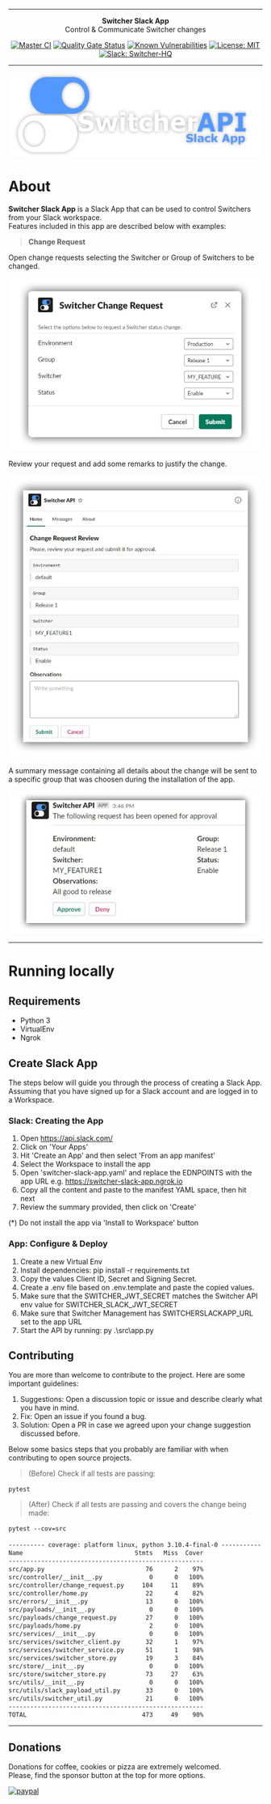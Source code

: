 ***

<div align="center">
<b>Switcher Slack App</b><br>
Control & Communicate Switcher changes
</div>

<div align="center">

[![Master CI](https://github.com/switcherapi/switcher-slack-app/actions/workflows/master.yml/badge.svg?branch=master)](https://github.com/switcherapi/switcher-slack-app/actions/workflows/master.yml)
[![Quality Gate Status](https://sonarcloud.io/api/project_badges/measure?project=switcherapi_switcher-slack-app&metric=alert_status)](https://sonarcloud.io/dashboard?id=switcherapi_switcher-slack-app)
[![Known Vulnerabilities](https://snyk.io/test/github/switcherapi/switcher-slack-app/badge.svg)](https://snyk.io/test/github/switcherapi/switcher-slack-app)
[![License: MIT](https://img.shields.io/badge/License-MIT-yellow.svg)](https://opensource.org/licenses/MIT)
[![Slack: Switcher-HQ](https://img.shields.io/badge/slack-@switcher/hq-blue.svg?logo=slack)](https://switcher-hq.slack.com/)

</div>

***


![Switcher Slack App](https://raw.githubusercontent.com/switcherapi/switcherapi-assets/master/samples/slack/logo.png)

# About
**Switcher Slack App** is a Slack App that can be used to control Switchers from your Slack workspace.</br>
Features included in this app are described below with examples:

> **Change Request**

Open change requests selecting the Switcher or Group of Switchers to be changed.

![Slack App - Change Request](https://raw.githubusercontent.com/switcherapi/switcherapi-assets/master/samples/slack/change_request_modal.png)

Review your request and add some remarks to justify the change.

![Slack App - Change Request](https://raw.githubusercontent.com/switcherapi/switcherapi-assets/master/samples/slack/change_request_review.png)

A summary message containing all details about the change will be sent to a specific group that was choosen during the installation of the app.

![Slack App - Change Request](https://raw.githubusercontent.com/switcherapi/switcherapi-assets/master/samples/slack/change_request_approval.png)

* * *

# Running locally

## Requirements  
- Python 3
- VirtualEnv
- Ngrok

## Create Slack App

The steps below will guide you through the process of creating a Slack App.<br>
Assuming that you have signed up for a Slack account and are logged in to a Workspace.

### Slack: Creating the App

1. Open https://api.slack.com/
2. Click on 'Your Apps'
3. Hit 'Create an App' and then select 'From an app manifest'
4. Select the Workspace to install the app
5. Open 'switcher-slack-app.yaml' and replace the EDNPOINTS with the app URL e.g. https://switcher-slack-app.ngrok.io
6. Copy all the content and paste to the manifest YAML space, then hit next
7. Review the summary provided, then click on 'Create'

(*) Do not install the app via 'Install to Workspace' button

### App: Configure & Deploy
1. Create a new Virtual Env
2. Install dependencies: pip install -r requirements.txt
3. Copy the values Client ID, Secret and Signing Secret.
4. Create a .env file based on .env.template and paste the copied values.
5. Make sure that the SWITCHER_JWT_SECRET matches the Switcher API env value for SWITCHER_SLACK_JWT_SECRET
6. Make sure that Switcher Management has SWITCHERSLACKAPP_URL set to the app URL
7. Start the API by running: py .\src\app.py

## Contributing

You are more than welcome to contribute to the project. 
Here are some important guidelines:

1. Suggestions: Open a discussion topic or issue and describe clearly what you have in mind.
2. Fix: Open an issue if you found a bug.
3. Solution: Open a PR in case we agreed upon your change suggestion discussed before.

Below some basics steps that you probably are familiar with when contributing to open source projects.

> (Before) Check if all tests are passing:

```
pytest
```

> (After) Check if all tests are passing and covers the change being made:

```
pytest --cov=src

---------- coverage: platform linux, python 3.10.4-final-0 -----------
Name                               Stmts   Miss  Cover
------------------------------------------------------
src/app.py                            76      2    97%
src/controller/__init__.py             0      0   100%
src/controller/change_request.py     104     11    89%
src/controller/home.py                22      4    82%
src/errors/__init__.py                13      0   100%
src/payloads/__init__.py               0      0   100%
src/payloads/change_request.py        27      0   100%
src/payloads/home.py                   2      0   100%
src/services/__init__.py               0      0   100%
src/services/switcher_client.py       32      1    97%
src/services/switcher_service.py      51      1    98%
src/services/switcher_store.py        19      3    84%
src/store/__init__.py                  0      0   100%
src/store/switcher_store.py           73     27    63%
src/utils/__init__.py                  0      0   100%
src/utils/slack_payload_util.py       33      0   100%
src/utils/switcher_util.py            21      0   100%
------------------------------------------------------
TOTAL                                473     49    90%
```


* * *

## Donations
Donations for coffee, cookies or pizza are extremely welcomed.</br>
Please, find the sponsor button at the top for more options.

[![paypal](https://www.paypalobjects.com/en_US/i/btn/btn_donateCC_LG.gif)](https://www.paypal.com/cgi-bin/webscr?cmd=_s-xclick&hosted_button_id=9FKW64V67RKXW&source=url)